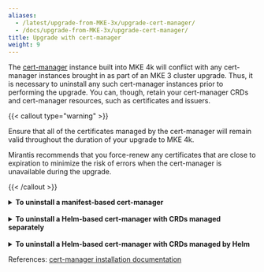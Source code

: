 ```yaml
---
aliases:
  - /latest/upgrade-from-MKE-3x/upgrade-cert-manager/
  - /docs/upgrade-from-MKE-3x/upgrade-cert-manager/
title: Upgrade with cert-manager
weight: 9
---
```


The [cert-manager](https://cert-manager.io/) instance built into MKE 4k
will conflict with any cert-manager instances brought in as part of an MKE 3
cluster upgrade. Thus, it is necessary to uninstall any such cert-manager
instances prior to performing the upgrade. You can, though, retain your
cert-manager CRDs and cert-manager resources, such as certificates and issuers.

{{< callout type="warning" >}}

Ensure that all of the certificates managed by the cert-manager will remain
valid throughout the duration of your upgrade to MKE 4k.

Mirantis recommends that you force-renew any certificates that are close to
expiration to minimize the risk of errors when the cert-manager is unavailable
during the upgrade.

{{< /callout >}}
<br>

<details>

<summary><b>To uninstall a manifest-based cert-manager</b></summary>

If cert-manager was installed on your MKE 3 cluster using the `kubectl apply`
command with a cert-manager manifest, you can run the `kubectl delete`
command to uninstall cert-manager components.

To retain your cert-manager CRDs and custom resources so they can be
automatically picked up by the MKE 4k cert-manager once the upgrade has
completed, modify the `cert-manager-provided` manifest prior to running the
`kubectl delete` command:

1. Download the cert-manager manifest for the version of cert-manager you are
   running on your MKE 3 cluster:

   ```
   curl -L https://github.com/cert-manager/cert-manager/releases/download/vX.Y.Z/cert-manager.yaml -o cert-manager.yaml
   ```

2. Verify that [`yq`](https://github.com/mikefarah/yq) is installed on your system.

3. Delete all CRDs from the manifests:

   ```
   yq 'select(.kind != "CustomResourceDefinition")' cert-manager.yaml > cert-manager-no-crds.yaml
   ```

4. Remove all cert-manager components, except for the CRDs:

   ```
   kubectl delete -f cert-manager-no-crds.yaml
   ```

5. Proceed with the upgrade to MKE 4k.

</details>
<br>
<details>

<summary><b>To uninstall a Helm-based cert-manager with CRDs managed separately</b></summary>

The cert-manager helm chart allows for separate CRD management. For this, you must:

1. Install CRDs with the `kubectl apply` command.
2. Install cert-manager helm chart:
   - `crds.enabled: false` for version 1.15 and later
   - `installCRDs: false` for versions prior to 1.15

To verify your installation type, run:

```
helm get values cert-manager
```

If the output contains `installCRDs: false` or `crds.enabled: false`, proceed
with the uninstallation. All of your CRDs and cert-manager resources will be safely
retained, as they are not managed by Helm. If, however, the output is
`installCRDs: true` or `crds.enabled: true`, refer to the collapsible section
that follows, "Uninstall Helm-based cert-manager with CRDs managed by Helm"

To uninstall cert-manager, run:

```
helm uninstall <cert-manager-release-name> -n <cert-manager-namespace>
```

</details>
<br>
<details>

<summary><b>To uninstall a Helm-based cert-manager with CRDs managed by Helm</b></summary>

To uninstall a cert-manager that was installed using a Helm chart with the
`crds.enabled: true` value, or `installCRDs: true` for versions prior to 1.15,
first ensure that you are running version 1.15 or later. Versions prior to 1.15
do not support the retention of CRDs during the helm uninstall, and thus if
you run the command, you will lose all of your CRDs and custom resources.
As such, if your version of cert-manager is earlier than 1.15, you must
upgrade it before running `helm uninstall`.

1. If necessary, upgrade cert-manager to version 1.15:

   ```
   helm upgrade --reset-then-reuse-values --version 1.15.5 --set crds.enabled=true --set crds.keep=true --set installCRDs=false cert-manager jetstack/cert-manager
   ```

   {{< callout type="info" >}}

   cert-manager recommends that you do not skip over minor versions when
   upgrading, and so it may be necessary to perform multiple upgrades to reach version 1.15.

   {{< /callout >}}

2. Verify that your cert-manager is configured to retain CRDs:

   1. Print the values of the cert-manager helm release:

      ```
      helm get values cert-manager
      ```

   2. Confirm that the output does not contain the following:

      ```
      crds:
          keep: false
      ```

      The output may contain `crds.keep: true` or nothing related to `crds.keep`,
      in which case it is `true` by default. If the output is `crds.keep: false`, set it to `true`:

      ```
      helm upgrade --reuse-values --version <current-cert-manager-version> --set crds.keep=true cert-manager jetstack/cert-manager
      ```

3. Uninstall cert-manager:

   ```
   helm uninstall <cert-manager-release-name> -n <cert-manager-namespace>
   ```

   Example output:

   ```
   These resources were kept due to the resource policy:
   [CustomResourceDefinition] certificaterequests.cert-manager.io
   [CustomResourceDefinition] certificates.cert-manager.io
   [CustomResourceDefinition] challenges.acme.cert-manager.io
   [CustomResourceDefinition] clusterissuers.cert-manager.io
   [CustomResourceDefinition] issuers.cert-manager.io
   [CustomResourceDefinition] orders.acme.cert-manager.io
   ```

4. Proceed with the upgrade to MKE 4k.

</details>

References: [cert-manager installation
documentation](https://cert-manager.io/docs/installation/)
